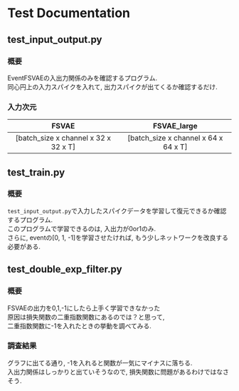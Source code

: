 # Test Documentation

## test_input_output.py
### 概要
EventFSVAEの入出力関係のみを確認するプログラム.  
同心円上の入力スパイクを入れて, 出力スパイクが出てくるか確認するだけ. 

### 入力次元
|                FSVAE                 |             FSVAE_large              |
| :----------------------------------: | :----------------------------------: |
| [batch_size x channel x 32 x 32 x T] | [batch_size x channel x 64 x 64 x T] |

## test_train.py
### 概要
`test_input_output.py`で入力したスパイクデータを学習して復元できるか確認するプログラム.  
このプログラムで学習できるのは, 入出力が0or1のみ.  
さらに, eventの[0, 1, -1]を学習させたければ, もう少しネットワークを改良する必要がある.  

## test_double_exp_filter.py
### 概要
FSVAEの出力を0,1,-1にしたら上手く学習できなかった  
原因は損失関数の二重指数関数にあるのでは？と思って,  
二重指数関数に-1を入れたときの挙動を調べてみる.  

### 調査結果
グラフに出てる通り, -1を入れると関数が一気にマイナスに落ちる.  
入出力関係はしっかりと出ていそうなので, 損失関数に問題があるわけではなさそう.